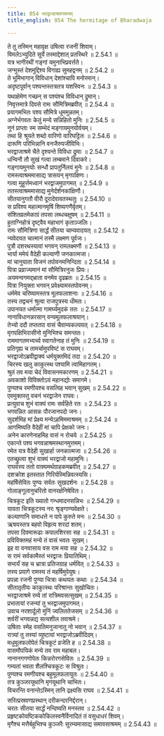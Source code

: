 ```yaml
---
title: 054 भरद्वाजाश्रमगमनम्
title_english: 054 The hermitage of Bharadwaja

---
```

<div class="audioEmbed"  caption="श्रीराम-हरिसीताराममूर्ति-घनपाठिभ्यां वचनम्" src="https://archive.org/download/Ramayana-recitation-Sriram-harisItArAmamUrti-Ghanapaati-v2/Kanda_2/Kanda_2_AYK-054-Bharadvaja_Shramagamanam.mp3"></div>

  
ते तु तस्मिन् महावृक्ष उषित्वा रजनीं शिवाम्।  
विमलेऽभ्युदिते सूर्ये तस्माद्देशात् प्रतस्थिरे ॥ 2.54.1 ॥   
यत्र भागीरथीं गङ्गां यमुनाभिप्रवर्त्तते।  
जग्मुस्तं देशमुद्दिश्य विगाह्य सुमहद्वनम् ॥ 2.54.2 ॥   
ते भूमिभागान् विविधान् देशांश्चापि मनोरमान्।  
अदृष्टपूर्वान् पश्यन्तस्तत्रतत्र यशस्विनः ॥ 2.54.3 ॥   
यथाक्षेमेण गच्छन् स पश्यंश्च विविधान् द्रुमान्।  
निवृत्तमात्रे दिवसे रामः सौमित्रिमब्रवीत् ॥ 2.54.4 ॥   
प्रयागमभितः पश्य सौमित्रे धूममुन्नतम्।  
अग्नेर्भगवतः केतुं मन्ये सन्निहितो मुनिः ॥ 2.54.5 ॥   
नूनं प्राप्ताः स्म सम्भेदं मङ्गायमुनयोर्वयम्।  
तथा हि श्रूयते शब्दो वारिणो वारिघट्टितः ॥ 2.54.6 ॥   
दारूणि परिभिन्नानि वनजैरुपजीविभिः।  
भरद्वाजाश्रमे चैते दृश्यन्ते विविधा द्रुमाः ॥ 2.54.7 ॥   
धन्विनौ तौ सुखं गत्वा लम्बमाने दिवाकरे।  
गङ्गायमुनयोः सन्धौ प्रापतुर्निलयं मुनेः ॥ 2.54.8 ॥   
रामस्त्वाश्रममासाद्य त्रासयन् मृगपक्षिणः।  
गत्वा मुहूर्त्तमध्वानं भरद्वाजमुपागमत् ॥ 2.54.9 ॥   
ततस्त्वाश्रममासाद्य मुनेर्दर्शनकांक्षिणौ।  
सीतयानुगतौ वीरौ दूरादेवावतस्थतुः ॥ 2.54.10 ॥   
स प्रविश्य महात्मानमृषिं शिष्यगणैर्वृतम्।  
संशितव्रतमेकाग्रं तपसा लब्धचक्षुषम् ॥ 2.54.11 ॥   
हुताग्निहोत्रं दृष्ट्वैव महाभागं कृताञ्जलिः।  
रामः सौमित्रिणा सार्द्धं सीतया चाम्यवादयत् ॥ 2.54.12 ॥   
न्यवेदयत चात्मानं तस्मै लक्ष्मण पूर्वजः।  
पुत्रौ दशरथस्यावां भगवन् रामलक्ष्मणौ ॥ 2.54.13 ॥   
भार्या ममेयं वैदेही कल्याणी जनकात्मजा।  
मां चानुयाता विजनं तपोवनमनिन्दिता ॥ 2.54.14 ॥   
पित्रा प्रव्राज्यमानं मां सौमित्रिरनुजः प्रियः।  
अयमन्वगमद्भ्राता वनमेव दृढब्रतः ॥ 2.54.15 ॥   
पित्रा नियुक्ता भगवन् प्रवेक्ष्यामस्तपोवनम्।  
धर्ममेव चरिष्यामस्तत्र मूलफलाशनाः ॥ 2.54.16 ॥   
तस्य तद्वचनं श्रुत्वा राजपुत्रस्य धीमतः।  
उपानयत धर्मात्मा गामर्घ्यमुदकं ततः ॥ 2.54.17 ॥   
नानाविधानन्नरसान् वन्यमूलफलाश्रयान्।  
तेभ्यो ददौ तप्ततपा वासं चैवाम्यकल्पयत् ॥ 2.54.18 ॥   
मृगपक्षिभिरासीनो मुनिभिश्च समन्ततः।  
राममागतमभ्यर्च्य स्वागतेनाह तं मुनिः ॥ 2.54.19 ॥   
प्रतिगृह्य च तामर्चामुपविष्टं स राघवम्।  
भरद्वाजोऽब्रवीद्वाक्यं धर्मयुक्तमिदं तदा ॥ 2.54.20 ॥   
चिरस्य खलु काकुत्स्थ पश्यामि त्वामिहागतम्।  
श्रुतं तव मया चेदं विवासनमकारणम् ॥ 2.54.21 ॥   
अवकाशो विविक्तोऽयं महानद्योः समागमे।  
पुण्यश्च रमणीयश्च वसत्विह भवान् सुखम् ॥ 2.54.22 ॥   
एवमुक्तस्तु वचनं भरद्वाजेन राघवः।  
प्रत्युवाच शुभं वाक्यं रामः सर्वहिते रतः ॥ 2.54.23 ॥   
भगवन्नित आसन्नः पौरजानपदो जनः।  
सुदर्शमिह मां प्रेक्ष्य मन्येऽहमिममाश्रमम् ॥ 2.54.24 ॥   
आगमिष्यति वैदेहीं मां चापि प्रेक्षको जनः।  
अनेन कारणेनाहमिह वासं न रोचये ॥ 2.54.25 ॥   
एकान्ते पश्य भगवन्नाश्रमस्थानमुत्तमम्।  
रमेत यत्र वैदेही सुखार्हा जनकात्मजा ॥ 2.54.26 ॥   
एतच्छ्रुत्वा शुभं वाक्यं भरद्वाजो महामुनिः।  
राघवस्य ततो वाक्यमर्थग्राहकमब्रवीत् ॥ 2.54.27 ॥   
दशक्रोश इतस्तात गिरिर्यस्मिन्निवत्स्यसि।  
महर्षिसेवितः पुण्यः सर्वतः सुखदर्शनः ॥ 2.54.28 ॥   
गोलाङ्गूलानुचरितो वानरर्क्षनिषेवितः।  
चित्रकूट इति ख्यातो गन्धमादनसन्निभः ॥ 2.54.29 ॥   
यावता चित्रकूटस्य नरः श्रृङ्गाण्यवेक्षते।  
कल्याणानि समाधत्ते न पापे कुरुते मनः ॥ 2.54.30 ॥   
ऋषयस्तत्र बहवो विहृत्य शरदां शतम्।  
तपसा दिवमारूढाः कपालशिरसा सह ॥ 2.54.31 ॥   
प्रविविक्तमहं मन्ये तं वासं भवतः सुखम्।  
इह वा वनवासाय वस राम मया सह ॥ 2.54.32 ॥   
स रामं सर्वकामैस्तं भरद्वाजः प्रियातिथिम्।  
सभार्यं सह च भ्रात्रा प्रतिजग्राह धर्मवित् ॥ 2.54.33 ॥   
तस्य प्रयागे रामस्य तं महर्षिमुपेयुषः।  
प्रपन्ना रजनी पुण्या चित्राः कथयतः कथाः ॥ 2.54.34 ॥   
सीतातृतीयः काकुत्स्थः परिश्रान्तः सुखोचितः।  
भरद्वाजाश्रमे रम्ये तां रात्रिमवसत्सुखम् ॥ 2.54.35 ॥   
प्रभातायां रजन्यां तु भरद्वाजमुपागमत्।  
उवाच नरशार्दूलो मुनिं ज्वलिततेजसम् ॥ 2.54.36 ॥   
शर्वरीं भगवन्नद्य सत्यशील तवाश्रमे।  
उषिताः स्मेह वसतिमनुजानातु नो भवान् ॥ 2.54.37 ॥   
रात्र्यां तु तस्यां व्युष्टायां भरद्वाजोऽब्रवीदिदम्।  
मधुमूलफलोपेतं चित्रकूटं व्रजेति ह ॥ 2.54.38 ॥   
वासमौपयिकं मन्ये तव राम महाबल।  
नानानगगणोपेतः किन्नरोरगसेवितः ॥ 2.54.39 ॥   
गम्यतां भवता शैलश्चित्रकूटः स विश्रुतः।  
पुण्यश्च रमणीयश्च बहुमूलफलायुतः ॥ 2.54.40 ॥   
तत्र कुञ्जरयूथानि मृगयूथानि चाभितः।  
विचरन्ति वनान्तेऽस्मिन् तानि द्रक्ष्यसि राघव ॥ 2.54.41 ॥   
सरित्प्रस्रवणप्रस्थान् दरीकन्दरनिर्द्दरान्।  
चरतः सीतया सार्द्धं नन्दिष्यति मनस्तव ॥ 2.54.42 ॥   
प्रहृष्टकोयष्टिककोकिलस्वनैर्विनादितं तं वसुधाधरं शिवम्।  
मृगैश्च मत्तैर्बहुभिश्च कुञ्जरैः सुरम्यमासाद्य समावसाश्रमम् ॥ 2.54.43 ॥   